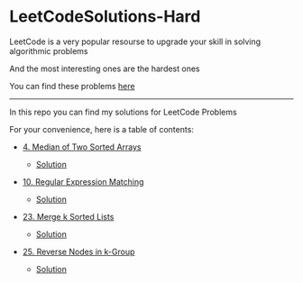 # LeetCodeSolutions-Hard

LeetCode is a very popular resourse to upgrade your skill in solving algorithmic problems

And the most interesting ones are the hardest ones

You can find these problems [here](https://leetcode.com/problemset/algorithms/?difficulty=HARD&page=1)

---

In this repo you can find my solutions for LeetCode Problems

For your convenience, here is a table of contents:

- [4. Median of Two Sorted Arrays](https://leetcode.com/problems/median-of-two-sorted-arrays/)
    - [Solution](https://github.com/heartsker/LeetCodeSolutions-Hard/blob/main/4_Median_of_Two_Sorted_Arrays.swift)

- [10. Regular Expression Matching](https://leetcode.com/problems/regular-expression-matching/)
    - [Solution](https://github.com/heartsker/LeetCodeSolutions-Hard/blob/main/10_Regular_Expression_Matching.swift)

- [23. Merge k Sorted Lists](https://leetcode.com/problems/merge-k-sorted-lists/)
    - [Solution](https://github.com/heartsker/LeetCodeSolutions-Hard/blob/main/23_Merge_k_Sorted_Lists.swift)

- [25. Reverse Nodes in k-Group](https://leetcode.com/problems/reverse-nodes-in-k-group/)
    - [Solution](https://github.com/heartsker/LeetCodeSolutions-Hard/blob/main/25_Reverse_Nodes_in_k-Group.swift)
